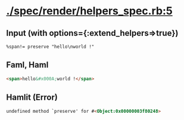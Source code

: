 # [./spec/render/helpers_spec.rb:5](../../../spec/render/helpers_spec.rb#L5)
## Input (with options={:extend_helpers=>true})
```haml
%span!= preserve "hello\nworld !"
```

## Faml, Haml
```html
<span>hello&#x000A;world !</span>

```

## Hamlit (Error)
```html
undefined method `preserve' for #<Object:0x00000003f80248>
```

